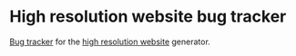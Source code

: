 High resolution website bug tracker
=======================

[Bug tracker](https://github.com/DevDavido/high-resolution-website/issues) for the [high resolution website](http://high-resolution-website.twitcker.com/) generator. 
